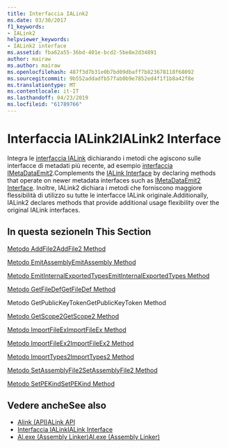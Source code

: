```yaml
---
title: Interfaccia IALink2
ms.date: 03/30/2017
f1_keywords:
- IALink2
helpviewer_keywords:
- IALink2 interface
ms.assetid: fba62a55-36bd-401e-bcd2-5be8e2d34891
author: mairaw
ms.author: mairaw
ms.openlocfilehash: 487f3d7b31e0b7bd09dbaff7b823678118f68092
ms.sourcegitcommit: 9b552addadfb57fab0b9e7852ed4f1f1b8a42f8e
ms.translationtype: MT
ms.contentlocale: it-IT
ms.lasthandoff: 04/23/2019
ms.locfileid: "61789766"
---
```

# <a name="ialink2-interface"></a><span data-ttu-id="a940a-102">Interfaccia IALink2</span><span class="sxs-lookup"><span data-stu-id="a940a-102">IALink2 Interface</span></span>
<span data-ttu-id="a940a-103">Integra le [interfaccia IALink](../../../../docs/framework/unmanaged-api/alink/ialink-interface.md) dichiarando i metodi che agiscono sulle interfacce di metadati più recente, ad esempio [interfaccia IMetaDataEmit2](../../../../docs/framework/unmanaged-api/metadata/imetadataemit2-interface.md).</span><span class="sxs-lookup"><span data-stu-id="a940a-103">Complements the [IALink Interface](../../../../docs/framework/unmanaged-api/alink/ialink-interface.md) by declaring methods that operate on newer metadata interfaces such as [IMetaDataEmit2 Interface](../../../../docs/framework/unmanaged-api/metadata/imetadataemit2-interface.md).</span></span> <span data-ttu-id="a940a-104">Inoltre, IALink2 dichiara i metodi che forniscono maggiore flessibilità di utilizzo su tutte le interfacce IALink originale.</span><span class="sxs-lookup"><span data-stu-id="a940a-104">Additionally, IALink2 declares methods that provide additional usage flexibility over the original IALink interfaces.</span></span>  
  
## <a name="in-this-section"></a><span data-ttu-id="a940a-105">In questa sezione</span><span class="sxs-lookup"><span data-stu-id="a940a-105">In This Section</span></span>  
 [<span data-ttu-id="a940a-106">Metodo AddFile2</span><span class="sxs-lookup"><span data-stu-id="a940a-106">AddFile2 Method</span></span>](../../../../docs/framework/unmanaged-api/alink/addfile2-method.md)  
  
 [<span data-ttu-id="a940a-107">Metodo EmitAssembly</span><span class="sxs-lookup"><span data-stu-id="a940a-107">EmitAssembly Method</span></span>](../../../../docs/framework/unmanaged-api/alink/emitassembly-method.md)  
  
 [<span data-ttu-id="a940a-108">Metodo EmitInternalExportedTypes</span><span class="sxs-lookup"><span data-stu-id="a940a-108">EmitInternalExportedTypes Method</span></span>](../../../../docs/framework/unmanaged-api/alink/emitinternalexportedtypes-method.md)  
  
 [<span data-ttu-id="a940a-109">Metodo GetFileDef</span><span class="sxs-lookup"><span data-stu-id="a940a-109">GetFileDef Method</span></span>](../../../../docs/framework/unmanaged-api/alink/getfiledef-method.md)  
  
 <span data-ttu-id="a940a-110">Metodo GetPublicKeyToken</span><span class="sxs-lookup"><span data-stu-id="a940a-110">GetPublicKeyToken Method</span></span>  
  
 [<span data-ttu-id="a940a-111">Metodo GetScope2</span><span class="sxs-lookup"><span data-stu-id="a940a-111">GetScope2 Method</span></span>](../../../../docs/framework/unmanaged-api/alink/getscope2-method.md)  
  
 [<span data-ttu-id="a940a-112">Metodo ImportFileEx</span><span class="sxs-lookup"><span data-stu-id="a940a-112">ImportFileEx Method</span></span>](../../../../docs/framework/unmanaged-api/alink/importfileex-method.md)  
  
 [<span data-ttu-id="a940a-113">Metodo ImportFileEx2</span><span class="sxs-lookup"><span data-stu-id="a940a-113">ImportFileEx2 Method</span></span>](../../../../docs/framework/unmanaged-api/alink/importfileex2-method.md)  
  
 [<span data-ttu-id="a940a-114">Metodo ImportTypes2</span><span class="sxs-lookup"><span data-stu-id="a940a-114">ImportTypes2 Method</span></span>](../../../../docs/framework/unmanaged-api/alink/importtypes2-method.md)  
  
 [<span data-ttu-id="a940a-115">Metodo SetAssemblyFile2</span><span class="sxs-lookup"><span data-stu-id="a940a-115">SetAssemblyFile2 Method</span></span>](../../../../docs/framework/unmanaged-api/alink/setassemblyfile2-method.md)  
  
 [<span data-ttu-id="a940a-116">Metodo SetPEKind</span><span class="sxs-lookup"><span data-stu-id="a940a-116">SetPEKind Method</span></span>](../../../../docs/framework/unmanaged-api/alink/setpekind-method.md)  
  
## <a name="see-also"></a><span data-ttu-id="a940a-117">Vedere anche</span><span class="sxs-lookup"><span data-stu-id="a940a-117">See also</span></span>

- [<span data-ttu-id="a940a-118">Alink (API)</span><span class="sxs-lookup"><span data-stu-id="a940a-118">ALink API</span></span>](../../../../docs/framework/unmanaged-api/alink/index.md)
- [<span data-ttu-id="a940a-119">Interfaccia IALink</span><span class="sxs-lookup"><span data-stu-id="a940a-119">IALink Interface</span></span>](../../../../docs/framework/unmanaged-api/alink/ialink-interface.md)
- [<span data-ttu-id="a940a-120">Al.exe (Assembly Linker)</span><span class="sxs-lookup"><span data-stu-id="a940a-120">Al.exe (Assembly Linker)</span></span>](../../../../docs/framework/tools/al-exe-assembly-linker.md)
